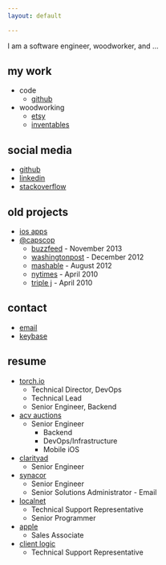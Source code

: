 ```yaml
---
layout: default

---
```

I am a software engineer, woodworker, and ...

## my work

* code
  * [github](https://github.com/natefanaro)
* woodworking
  * [etsy](https://www.etsy.com/shop/MidCenturyMadeNow)
  * [inventables](https://www.inventables.com/users/nate-fanaro)

## social media

* [github](https://github.com/natefanaro)
* [linkedin](https://www.linkedin.com/in/natefanaro/)
* [stackoverflow](https://stackoverflow.com/users/50501/nate)

## old projects

* [ios apps](https://sensortower.com/ios/publisher/nate-fanaro/371951988/)
* [@capscop](https://twitter.com/capscop)
  * [buzzfeed](https://www.buzzfeed.com/juliapugachevsky/reasons-capscop-is-the-most-hilarious-buzzkill-on-twitter#.tgEgDYK3W) - November 2013
  * [washingtonpost](https://www.washingtonpost.com/lifestyle/style/caps-lock-and-load-on-twitter/2012/12/09/c1ca09cc-3fbb-11e2-bca3-aadc9b7e29c5_story.html) - December 2012
  * [mashable](http://mashable.com/2012/08/13/caps-lock-infographic/#Tg8561qUy8q1) - August 2012
  * [nytimes](http://www.nytimes.com/2010/04/29/fashion/29twitter.html) - April 2010
  * [triple j](https://soundcloud.com/natefanaro/capscop-on-triple-j) - April 2010

## contact

* [email](mailto:natefanaro@gmail.com)
* [keybase](https://keybase.io/natefanaro)

## resume

* [torch.io](https://torch.io "torch.io")
  * Technical Director, DevOps
  * Technical Lead
  * Senior Engineer, Backend
* [acv auctions](https://acvauctions.com)
  * Senior Engineer
    * Backend
    * DevOps/Infrastructure
    * Mobile iOS
* [clarityad](https://clarityad.com)
  * Senior Engineer
* [synacor](https://synacor.com)
  * Senior Engineer
  * Senior Solutions Administrator - Email
* [localnet](https://localnet.com)
  * Technical Support Representative
  * Senior Programmer
* [apple](https://apple.com)
  * Sales Associate
* [client logic](#)
  * Technical Support Representative
